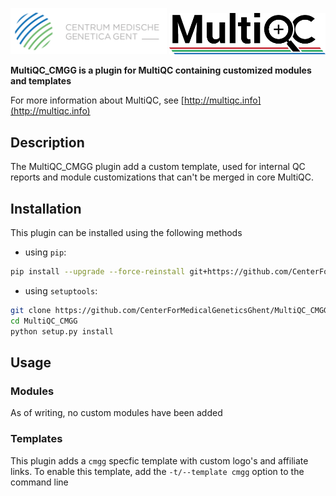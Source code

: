 <p float="left">
<img src="docs/images/CMGG_logo.png" width="250" title="CMMG">
<img src="docs/images/MultiQC_logo.png" width="250" title="MultiQC">
</p>

**MultiQC_CMGG is a plugin for MultiQC containing customized modules and templates**

For more information about MultiQC, see [http://multiqc.info](http://multiqc.info)

## Description

The MultiQC_CMGG plugin add a custom template, used for internal QC reports and module customizations that can't be merged in core MultiQC.

## Installation

This plugin can be installed using the following methods

- using `pip`:

```bash
pip install --upgrade --force-reinstall git+https://github.com/CenterForMedicalGeneticsGhent/MultiQC_CMGG.git
```

- using `setuptools`:

```bash
git clone https://github.com/CenterForMedicalGeneticsGhent/MultiQC_CMGG
cd MultiQC_CMGG
python setup.py install
```

## Usage

### Modules

As of writing, no custom modules have been added

### Templates

This plugin adds a `cmgg` specfic template with custom logo's and affiliate links. To enable this template, add the `-t/--template cmgg` option to the command line
